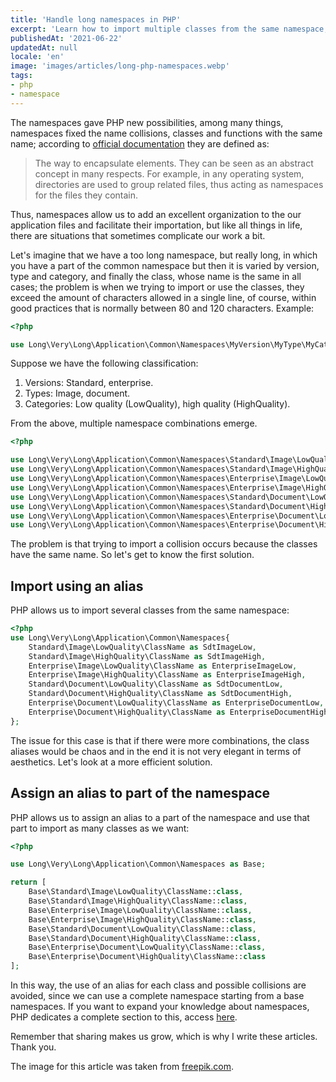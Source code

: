 ```yaml
---
title: 'Handle long namespaces in PHP'
excerpt: 'Learn how to import multiple classes from the same namespace, and how to handle very long namespaces in PHP. '
publishedAt: '2021-06-22'
updatedAt: null
locale: 'en'
image: 'images/articles/long-php-namespaces.webp'
tags:
- php
- namespace
---
```


The namespaces gave PHP new possibilities, among many things, namespaces fixed the name collisions, classes and functions with the same name; according to [official documentation](https://www.php.net/manual/es/language.namespaces.php) they are defined as:

> The way to encapsulate elements. They can be seen as an abstract concept in many respects. For example, in any operating system, directories are used to group related files, thus acting as namespaces for the files they contain.

Thus, namespaces allow us to add an excellent organization to the our application files and facilitate their importation, but like all things in life, there are situations that sometimes complicate our work a bit.

Let's imagine that we have a too long namespace, but really long, in which you have a part of the common namespace but then it is varied by version, type and category, and finally the class, whose name is the same in all cases; the problem is when we trying to import or use the classes, they exceed the amount of characters allowed in a single line, of course, within good practices that is normally between 80 and 120 characters. Example:

```php
<?php

use Long\Very\Long\Application\Common\Namespaces\MyVersion\MyType\MyCategory\ClassName;
```

Suppose we have the following classification:

1.  Versions: Standard, enterprise.
2.  Types: Image, document.
3.  Categories: Low quality (LowQuality), high quality (HighQuality).

From the above, multiple namespace combinations emerge.

```php
<?php

use Long\Very\Long\Application\Common\Namespaces\Standard\Image\LowQuality\ClassName;
use Long\Very\Long\Application\Common\Namespaces\Standard\Image\HighQuality\ClassName;
use Long\Very\Long\Application\Common\Namespaces\Enterprise\Image\LowQuality\ClassName;
use Long\Very\Long\Application\Common\Namespaces\Enterprise\Image\HighQuality\ClassName;
use Long\Very\Long\Application\Common\Namespaces\Standard\Document\LowQuality\ClassName;
use Long\Very\Long\Application\Common\Namespaces\Standard\Document\HighQuality\ClassName;
use Long\Very\Long\Application\Common\Namespaces\Enterprise\Document\LowQuality\ClassName;
use Long\Very\Long\Application\Common\Namespaces\Enterprise\Document\HighQuality\ClassName;
```

The problem is that trying to import a collision occurs because the classes have the same name. So let's get to know the first solution.

## Import using an alias

PHP allows us to import several classes from the same namespace:

```php
<?php
use Long\Very\Long\Application\Common\Namespaces{
    Standard\Image\LowQuality\ClassName as SdtImageLow,
    Standard\Image\HighQuality\ClassName as SdtImageHigh,
    Enterprise\Image\LowQuality\ClassName as EnterpriseImageLow,
    Enterprise\Image\HighQuality\ClassName as EnterpriseImageHigh,
    Standard\Document\LowQuality\ClassName as SdtDocumentLow,
    Standard\Document\HighQuality\ClassName as SdtDocumentHigh,
    Enterprise\Document\LowQuality\ClassName as EnterpriseDocumentLow,
    Enterprise\Document\HighQuality\ClassName as EnterpriseDocumentHigh
};
```

The issue for this case is that if there were more combinations, the class aliases would be chaos and in the end it is not very elegant in terms of aesthetics. Let's look at a more efficient solution.

<article-ad></article-ad>

## Assign an alias to part of the namespace

PHP allows us to assign an alias to a part of the namespace and use that part to import as many classes as we want:

```php
<?php

use Long\Very\Long\Application\Common\Namespaces as Base;

return [
    Base\Standard\Image\LowQuality\ClassName::class,
    Base\Standard\Image\HighQuality\ClassName::class,
    Base\Enterprise\Image\LowQuality\ClassName::class,
    Base\Enterprise\Image\HighQuality\ClassName::class,
    Base\Standard\Document\LowQuality\ClassName::class,
    ﻿Base\Standard\Document\HighQuality\ClassName::class,
    Base\Enterprise\Document\LowQuality\ClassName::class,
    Base\Enterprise\Document\HighQuality\ClassName::class
];
```

In this way, the use of an alias for each class and possible collisions are avoided, since we can use a complete namespace starting from a base namespaces. If you want to expand your knowledge about namespaces, PHP dedicates a complete section to this, access [here](https://www.php.net/manual/es/language.namespaces.php).

Remember that sharing makes us grow, which is why I write these articles. Thank you.

The image for this article was taken from [freepik.com](https://www.freepik.com/free-photos-vectors/folder).